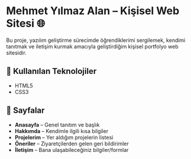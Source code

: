 # Mehmet Yılmaz Alan – Kişisel Web Sitesi 🌐

Bu proje, yazılım geliştirme sürecimde öğrendiklerimi sergilemek, kendimi tanıtmak ve iletişim kurmak amacıyla geliştirdiğim kişisel portfolyo web sitesidir.

## 🔧 Kullanılan Teknolojiler

- HTML5
- CSS3

## 🧩 Sayfalar

- **Anasayfa** – Genel tanıtım ve başlık
- **Hakkımda** – Kendimle ilgili kısa bilgiler
- **Projelerim** – Yer aldığım projelerin listesi
- **Öneriler** – Ziyaretçilerden gelen geri bildirimler
- **İletişim** – Bana ulaşabileceğiniz bilgiler/formlar
